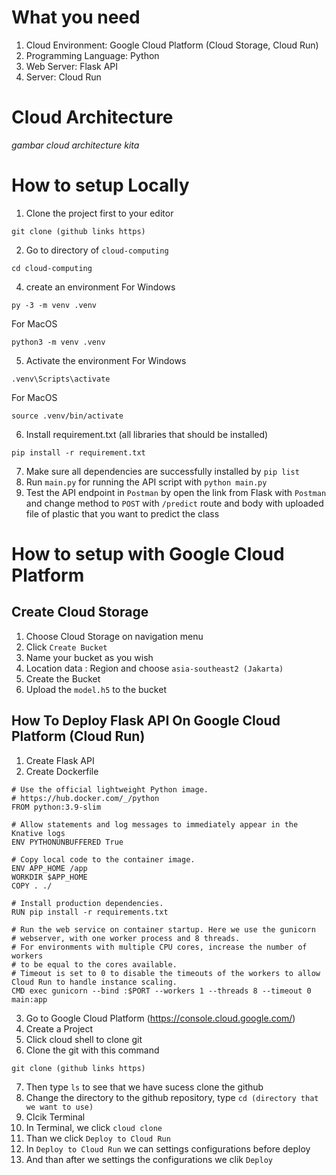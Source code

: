 # What you need
1. Cloud Environment: Google Cloud Platform (Cloud Storage, Cloud Run)
2. Programming Language: Python
3. Web Server: Flask API
4. Server: Cloud Run

# Cloud Architecture
*gambar cloud architecture kita*

# How to setup Locally
1. Clone the project first to your editor
```
git clone (github links https)
```
2. Go to directory of `cloud-computing`
```
cd cloud-computing
```
4. create an environment
For Windows
```
py -3 -m venv .venv
```
For MacOS
```
python3 -m venv .venv
```
5. Activate the environment
For Windows
```
.venv\Scripts\activate
```
For MacOS
```
source .venv/bin/activate
```
6. Install requirement.txt (all libraries that should be installed)
```
pip install -r requirement.txt
```
7. Make sure all dependencies are successfully installed by `pip list`
8. Run `main.py` for running the API script with `python main.py`
9. Test the API endpoint in `Postman` by open the link from Flask with `Postman` and change method to `POST` with `/predict` route and body with uploaded file of plastic that you want to predict the class

# How to setup with Google Cloud Platform
## Create Cloud Storage
1. Choose Cloud Storage on navigation menu
2. Click `Create Bucket`
3. Name your bucket as you wish
4. Location data : Region and choose `asia-southeast2 (Jakarta)`
5. Create the Bucket
6. Upload the `model.h5` to the bucket

## How To Deploy Flask API On Google Cloud Platform (Cloud Run)
1. Create Flask API
2. Create Dockerfile
```
# Use the official lightweight Python image.
# https://hub.docker.com/_/python
FROM python:3.9-slim

# Allow statements and log messages to immediately appear in the Knative logs
ENV PYTHONUNBUFFERED True

# Copy local code to the container image.
ENV APP_HOME /app
WORKDIR $APP_HOME
COPY . ./

# Install production dependencies.
RUN pip install -r requirements.txt

# Run the web service on container startup. Here we use the gunicorn
# webserver, with one worker process and 8 threads.
# For environments with multiple CPU cores, increase the number of workers
# to be equal to the cores available.
# Timeout is set to 0 to disable the timeouts of the workers to allow Cloud Run to handle instance scaling.
CMD exec gunicorn --bind :$PORT --workers 1 --threads 8 --timeout 0 main:app
```
3. Go to Google Cloud Platform (https://console.cloud.google.com/)
4. Create a Project
5. Click cloud shell to clone git
6. Clone the git with this command
```
git clone (github links https)
```
7. Then type `ls` to see that we have sucess clone the github
8. Change the directory to the github repository, type `cd (directory that we want to use)`
9. Clcik Terminal
10. In Terminal, we click `cloud clone`
11. Than we click `Deploy to Cloud Run`
12. In `Deploy to Cloud Run` we can settings configurations before deploy
13. And than after we settings the configurations we clik `Deploy`

